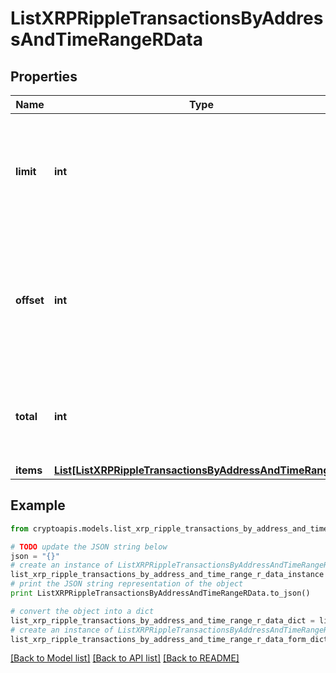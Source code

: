 # ListXRPRippleTransactionsByAddressAndTimeRangeRData


## Properties
Name | Type | Description | Notes
------------ | ------------- | ------------- | -------------
**limit** | **int** | Defines how many items should be returned in the response per page basis. | 
**offset** | **int** | The starting index of the response items, i.e. where the response should start listing the returned items. | 
**total** | **int** | Defines the total number of items returned in the response. | 
**items** | [**List[ListXRPRippleTransactionsByAddressAndTimeRangeRI]**](ListXRPRippleTransactionsByAddressAndTimeRangeRI.md) |  | 

## Example

```python
from cryptoapis.models.list_xrp_ripple_transactions_by_address_and_time_range_r_data import ListXRPRippleTransactionsByAddressAndTimeRangeRData

# TODO update the JSON string below
json = "{}"
# create an instance of ListXRPRippleTransactionsByAddressAndTimeRangeRData from a JSON string
list_xrp_ripple_transactions_by_address_and_time_range_r_data_instance = ListXRPRippleTransactionsByAddressAndTimeRangeRData.from_json(json)
# print the JSON string representation of the object
print ListXRPRippleTransactionsByAddressAndTimeRangeRData.to_json()

# convert the object into a dict
list_xrp_ripple_transactions_by_address_and_time_range_r_data_dict = list_xrp_ripple_transactions_by_address_and_time_range_r_data_instance.to_dict()
# create an instance of ListXRPRippleTransactionsByAddressAndTimeRangeRData from a dict
list_xrp_ripple_transactions_by_address_and_time_range_r_data_form_dict = list_xrp_ripple_transactions_by_address_and_time_range_r_data.from_dict(list_xrp_ripple_transactions_by_address_and_time_range_r_data_dict)
```
[[Back to Model list]](../README.md#documentation-for-models) [[Back to API list]](../README.md#documentation-for-api-endpoints) [[Back to README]](../README.md)


